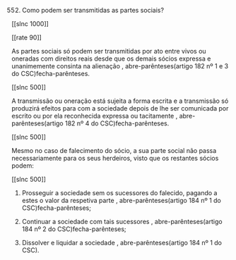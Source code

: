 552.  Como  podem  ser transmitidas  as partes sociais?

[[slnc 1000]]

[[rate 90]]

As partes sociais só podem ser transmitidas  por ato entre vivos ou oneradas com  direitos  reais  desde  que  os  demais  sócios  expressa  e  unanimemente consinta  na  alienação  , abre-parênteses(artigo 182 nº  1 e 3 do CSC)fecha-parênteses.

[[slnc 500]]

A transmissão  ou  oneração está  sujeita  a  forma  escrita  e  a  transmissão  só  produzirá  efeitos  para  com  a sociedade depois  de lhe ser  comunicada  por  escrito ou por  ela reconhecida expressa ou tacitamente , abre-parênteses(artigo 182 nº 4 do CSC)fecha-parênteses.

[[slnc 500]]

Mesmo  no  caso  de falecimento  do  sócio,  a  sua  parte  social  não  passa necessariamente  para  os seus herdeiros,  visto que os restantes sócios podem:

[[slnc 500]]

1) Prosseguir  a sociedade sem  os sucessores do  falecido, pagando  a estes o  valor  da respetiva parte , abre-parênteses(artigo 184  nº  1 do CSC)fecha-parênteses;

2) Continuar  a sociedade com tais sucessores , abre-parênteses(artigo 184 nº  2 do CSC)fecha-parênteses;

3) Dissolver  e liquidar  a sociedade , abre-parênteses(artigo 184 nº 1 do CSC).
